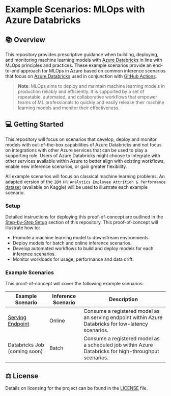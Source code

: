 # Example Scenarios: MLOps with Azure Databricks

## :books: Overview

This repository provides prescriptive guidance when building, deploying, and monitoring machine learning models with [Azure Databricks](https://learn.microsoft.com/azure/databricks/introduction/) in line with MLOps principles and practices. These example scenarios provide an end-to-end approach for MLOps in Azure based on common inference scenarios that focus on [Azure Databricks](https://learn.microsoft.com/azure/databricks/introduction/) used in conjunction with [GitHub Actions](https://github.com/features/actions).

> **Note**:
> MLOps aims to deploy and maintain machine learning models in production reliably and efficiently. It is supported by a set of repeatable, automated, and collaborative workflows that empower teams of ML professionals to quickly and easily release their machine learning models and monitor their effectiveness. 

## :computer: Getting Started

This repository will focus on scenarios that develop, deploy and monitor models with out-of-the-box capabilities of Azure Databricks and not focus on integrations with other Azure services that can be used to play a supporting role. Users of Azure Databricks might choose to integrate with other services available within Azure to better align with existing workflows, enable new inference scenarios, or gain greater flexibility.

All example scenarios will focus on classical machine learning problems. An adapted version of the `IBM HR Analytics Employee Attrition & Performance` [dataset](https://www.kaggle.com/pavansubhasht/ibm-hr-analytics-attrition-dataset) (available on Kaggle) will be used to illustrate each example scenario.

### Setup

Detailed instructions for deploying this proof-of-concept are outlined in the [Step-by-Step Setup](.github/docs/step-by-step.md) section of this repository. This proof-of-concept will illustrate how to:

- Promote a machine learning model to downstream environments.
- Deploy models for batch and online inference scenarios.
- Develop automated workflows to build and deploy models for each inference scenarios.
- Monitor workloads for usage, performance and data drift.

### Example Scenarios

This proof-of-concept will cover the following example scenarios:

| Example Scenario | Inference Scenario | Description |
| ---------------- | ------------------ | ----------- |
| [Serving Endpoint](./.github/docs/online-endpoint.md) | Online | Consume a registered model as an serving endpoint within Azure Databricks for low-latency scenarios. |
| Databricks Job (coming soon) | Batch | Consume a registered model as a scheduled job within Azure Databricks for high-throughput scenarios. |

## :balance_scale: License

Details on licensing for the project can be found in the [LICENSE](./LICENSE) file.
